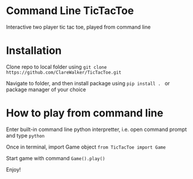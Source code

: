 # Command Line TicTacToe

Interactive two player tic tac toe, played from command line

# Installation

Clone repo to local folder using `git clone https://github.com/ClareWalker/TicTacToe.git`

Navigate to folder, and then install package using `pip install . ` or package manager of your choice

# How to play from command line

Enter built-in command line python interpretter, i.e. open command prompt and type `python`

Once in terminal, import Game object `from TicTacToe import Game`

Start game with command `Game().play()`

Enjoy!
  
